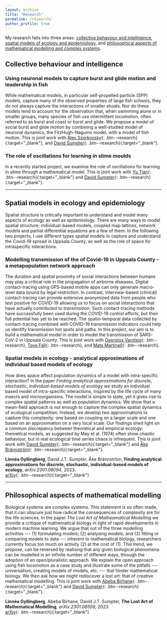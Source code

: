 ```yaml
---
layout: archive
title: "Research"
permalink: /research/
author_profile: true
---
```


My research falls into three areas: [collective behaviour and intelligence](#collective-behaviour-and-intelligence), [spatial models of ecology and epidemiology](#spatial-models-in-ecology-and-epidemiology), and [philosophical aspects of mathematical modelling and complex systems](#philosophical-aspects-of-mathematical-modelling).


## Collective behaviour and intelligence


### Using neuronal models to capture burst and glide motion and leadership in fish
While mathematical models, in particular self-propelled particle (SPP) models, capture many of the observed properties of large fish schools, they do not always capture the interactions of smaller shoals. Nor do these models tend to account for the observation that, when swimming alone or in smaller groups, many species of fish use intermittent locomotion, often referred to as burst and coast or burst and glide. We propose a model of social burst and glide motion by combining a well-studied model of neuronal dynamics, the FitzHugh-Nagumo model, with a model of fish motion. 
This is joint work with [Alex Szorkovsky](https://www.uio.no/ritmo/english/people/postdoctoral-fellows/alexansz/){: .btn--research}{:target="_blank"}, and  [David Sumpter](https://www.katalog.uu.se/profile/?id=N7-525){: .btn--research}{:target="_blank"}.

[comment]: # (We begin by showing that the model can capture the motion of a single fish swimming down a channel. By then extending to a two fish model, where visual stimuli of the position of the other fish affects the internal burst or glide state of the fish, we find that our model captures a rich set of swimming dynamics found in many species of fish. These include: leader-follower behaviour; periodic changes in leadership; apparently random i.e. chaotic leadership change; and pendulum-like tit-for-tat turn taking. Unlike SPP models, which assume that fish move at a constant speed, the model produces realistic motion of individual fish. Moreover, unlike previous studies where a random component is used for leadership switching to occur, we show that leadership switching, both periodic and chaotic, can be the result of a deterministic interaction.  We give several empirically testable predictions on how fish interact and discuss our results in light of recently established correlations between fish locomotion and brain activity.)


### The role of oscillations for learning in slime moulds
In a recently started project, we examine the role of oscillations for learning in slime through a mathematical model. 
This is joint work with [Yu Tian]( https://ytian.netlify.app/){: .btn--research}{:target="_blank"} and [David Sumpter](https://www.katalog.uu.se/profile/?id=N7-525){: .btn--research}{:target="_blank"}.


---

## Spatial models in ecology and epidemiology 
Spatial structure is critically important to understand and model many aspects of ecology as well as epidemiology. There are many ways to model spatial structure; individual-based models, coupled map lattices, network models and partial differential equations are a few of them. In the following two projects, I use different types spatial models to capture and understand the Covid-19 spread in Uppsala County, as well as the role of space for intraspecific interactions.

[comment]: # (In the following research projects I use spatial mathematical models to gain understanding)

### Modelling transmission of the of Covid-19 in Uppsala County - a metapopulation network approach
The duration and spatial proximity of social interactions between humans may play a critical role in the propagation of airborne diseases. Digital contact-tracing using GPS-based mobile apps can only generate macro-level data bound by legal restriction. In contrast, interview-based (clinical) contact-tracing can provide extensive anonymized data from people who test positive for COVID-19 allowing us to focus on social interactions that have actually contributed to transmission. Such contact-tracing methods have successfully been used during the COVID-19 control efforts, but their full potential has yet to be reached. The spatio-temporal data collected by contact-tracing combined with COVID-19 transmission indicators could help us identify transmission hot spots and paths. In this project, our aim is to build a mathematical model in order to model the transmission of SARS-CoV-2 in Uppsala County. 
This is joint work with [Georgios Varotsis](https://www.katalog.uu.se/empinfo/?id=N20-1960){: .btn--research}, [Tove Fall](http://tovefall.se/){: .btn--research}, and [Mats Martinell](https://www.katalog.uu.se/empinfo/?id=N9-642){: .btn--research}.


### Spatial models in ecology - analytical approximations of individual based models of ecology
How does space affect population dynamics of a model with intra-specific interaction? In the paper *Finding analytical approximations for discrete, stochastic, individual-based models of ecology* we study an individual based model of intra-specific interactions, inspired by the life cycle of many insects and microorganisms. The model is simple to state, yet it gives rise to complex spatial patterns as well as population dynamics. We show that a mean-field approach is not enough to capture the complex spatial dynamics of ecological competition. Instead, we develop two approximations to capture this complexity: one based on coupling on a larger scale and one based on an approximation on a very local scale. Our findings shed light on a common discrepancy between theoretical and empirical ecology: theoretical models, as suggested by May et al. (1974) often show chaotic behaviour, but in real ecological time series chaos is infrequent. This is joint work with [David Sumpter](https://www.katalog.uu.se/profile/?id=N7-525){: .btn--research}{:target="_blank"} and [Åke Brännström](https://www.umu.se/en/staff/ake-brannstrom/){: .btn--research}{:target="_blank"}.

**Linnéa Gyllingberg**, David J.T. Sumpter, Åke Brännström,
**Finding analytical approximations for discrete, stochastic, individual-based models of ecology**,
*arXiv:2301.08094*,
2023.\
[arXiv](https://arxiv.org/abs/2301.08094){: .btn--research}{:target="_blank"}


---

## Philosophical aspects of mathematical modelling
Biological systems are complex systems. This statement is so often made, that it can obscure just how radical the consequences of complexity are for the life sciences. In the paper *The Lost Art of Matheamatical Modelling* we provide a critique of mathematical biology in light of rapid developments in modern machine learning. We argue that out of the three modelling activities --- (1) formulating models; (2) analysing models; and (3) fitting or comparing models to data --- inherent to mathematical biology, researchers currently focus too much on activity (2) at the cost of (1). This trend, we propose, can be reversed by realising that any given biological phenomena can be modelled in an infinite number of different ways, through the adoption of an open/pluralistic approach. We explain the open approach using fish locomotion as a case study and illustrate some of the pitfalls --- universalism, creating models of models, etc. --- that hinder mathematical biology. We then ask how we might rediscover a lost art: that of creative mathematical modelling.  This is joint work with  [Abeba Birhane](https://abebabirhane.com/){: .btn--research}{:target="_blank"} and [David Sumpter](https://www.katalog.uu.se/profile/?id=N7-525){: .btn--research}{:target="_blank"}.


 **Linnéa Gyllingberg**, Abeba Birhane, David J.T. Sumpter,
**The Lost Art of Mathematical Modelling**,
*arXiv:2301.08559*,
2023.\
[arXiv](https://arxiv.org/abs/2301.08559){: .btn--research}{:target="_blank"}

